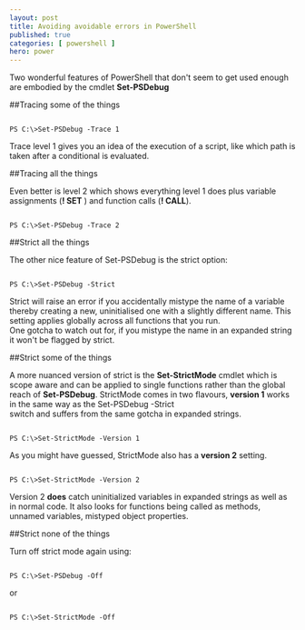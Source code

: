 ```yaml
---
layout: post
title: Avoiding avoidable errors in PowerShell
published: true 
categories: [ powershell ]
hero: power
---
```


Two wonderful features of PowerShell that don't seem to get used enough are embodied by the 
cmdlet **Set-PSDebug**

##Tracing some of the things

~~~

PS C:\>Set-PSDebug -Trace 1 

~~~

Trace level 1 gives you an idea of the execution of a script, like which path is taken after a 
conditional is evaluated.

##Tracing all the things

Even better is level 2 which shows everything level 1 does plus variable assignments (**! SET** ) and function calls
(**! CALL**).

~~~

PS C:\>Set-PSDebug -Trace 2

~~~

##Strict all the things

The other nice feature of Set-PSDebug is the strict option:

~~~

PS C:\>Set-PSDebug -Strict

~~~

Strict will raise an error if you accidentally mistype the name of a variable 
thereby creating a new, uninitialised one with a slightly different name.
This setting applies globally across all functions that you run.  
One gotcha to watch out for, if you mistype the name in an expanded string it 
won't be flagged by strict.

##Strict some of the things

A more nuanced version of strict is the **Set-StrictMode** cmdlet which is scope aware 
and can be applied to single functions rather than the global reach of **Set-PSDebug**.
StrictMode comes in two flavours, **version 1** works in the same way as the Set-PSDebug -Strict  
switch and suffers from the same gotcha in expanded strings. 

~~~

PS C:\>Set-StrictMode -Version 1

~~~

As you might have guessed, StrictMode also has a **version 2** setting. 

~~~

PS C:\>Set-StrictMode -Version 2

~~~

Version 2 **does** catch uninitialized variables in expanded strings as well as in normal code. It also 
looks for functions being called as methods, unnamed variables, mistyped object properties. 

##Strict none of the things

Turn off strict mode again using: 

~~~

PS C:\>Set-PSDebug -Off

~~~

or 

~~~

PS C:\>Set-StrictMode -Off

~~~
